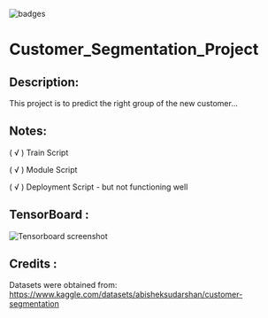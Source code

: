 ![badges](https://img.shields.io/badge/Python-3776AB?style=for-the-badge&logo=python&logoColor=white)

# Customer_Segmentation_Project
 
## Description:
This project is to predict the right group of the new customer...

## Notes:
( √ ) Train Script

( √ ) Module Script

( √ ) Deployment Script - but not functioning well

## TensorBoard : 

![ Tensorboard screenshot](https://user-images.githubusercontent.com/103228612/173041830-8d55a49b-d284-4d6b-9a9e-7037160f658f.png)


## Credits :
Datasets were obtained from:
https://www.kaggle.com/datasets/abisheksudarshan/customer-segmentation
